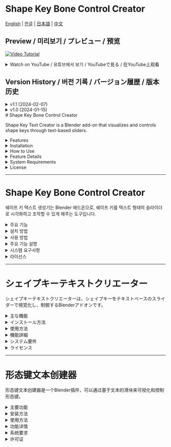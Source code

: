 # Shape Key Bone Control Creator

[English](#english) | [한글](#korean) | [日本語](#japanese) | [中文](#chinese)

## Preview / 미리보기 / プレビュー / 预览

[![Video Tutorial](https://img.youtube.com/vi/ZL2vitS9E3M/maxresdefault.jpg)](https://youtu.be/ZL2vitS9E3M)

<details>
<summary>Watch on YouTube / 유튜브에서 보기 / YouTubeで見る / 在YouTube上观看</summary>

▶️ [Shape Keys Bone And Custom Shape Creater - Blender Face Animation Add-on](https://youtu.be/ZL2vitS9E3M)
</details>

## Version History / 버전 기록 / バージョン履歴 / 版本历史

<details>
<summary>v1.1 (2024-02-07)</summary>

<details>
<summary>English</summary>

- Added head bone parenting option for shape key controllers
- Auto-select Basis shape key after driver operations
- Enhanced widget and bone cleanup during deletion
- Improved driver management system
- Added support for widget parenting to head bone
</details>

<details>
<summary>한글</summary>

- 쉐이프 키 컨트롤러의 헤드 본 페런팅 옵션 추가
- 드라이버 작업 후 자동으로 Basis 쉐이프 키 선택
- 삭제 시 위젯과 본 정리 기능 강화
- 드라이버 관리 시스템 개선
- 헤드 본에 대한 위젯 페런팅 지원 추가
</details>

<details>
<summary>日本語</summary>

- シェイプキーコントローラーにヘッドボーンペアレントオプションを追加
- ドライバー操作後にベーシスシェイプキーを自動選択
- 削除時のウィジェットとボーンのクリーンアップを強化
- ドライバー管理システムを改善
- ヘッドボーンへのウィジェットペアレントをサポート
</details>

<details>
<summary>中文</summary>

- 为形态键控制器添加头部骨骼父级选项
- 驱动器操作后自动选择基础形态键
- 增强删除时的部件和骨骼清理
- 改进驱动器管理系统
- 添加部件到头部骨骼的父级支持
</details>

</details>

<details>
<summary>v1.0 (2024-01-15)</summary>

<details>
<summary>English</summary>

- Initial release
- Basic shape key bone creation
- Widget system implementation
- Driver system setup
</details>

<details>
<summary>한글</summary>

- 최초 릴리즈
- 기본 쉐이프 키 본 생성
- 위젯 시스템 구현
- 드라이버 시스템 설정
</details>

<details>
<summary>日本語</summary>

- 初回リリース
- 基本的なシェイプキーボーン作成
- ウィジェットシステムの実装
- ドライバーシステムの設定
</details>

<details>
<summary>中文</summary>

- 首次发布
- 基础形态键骨骼创建
- 部件系统实现
- 驱动器系统设置
</details>

</details>
<a name="english"></a>
# Shape Key Bone Control Creator

Shape Key Text Creator is a Blender add-on that visualizes and controls shape keys through text-based sliders.

<details>
<summary>Features</summary>

- Visualize shape keys as 3D text
- Control shape keys through slider widgets
- Metarig and Rigify rig support
- Bone-based control system
- Automatic driver setup
</details>

<details>
<summary>Installation</summary>

1. Start Blender
2. Go to Edit > Preferences > Add-ons
3. Click "Install..."
4. Select the downloaded ZIP file
5. Activate the add-on
</details>

<details>
<summary>How to Use</summary>

### 1. Initial Setup
- Find View3D > Sidebar > Shape Key Tools panel

### 2. Setup Metarig and Rigify rig
- Click "Find Metarig" to auto-detect metarig
- Click "Find Rigify" to auto-detect rigify rig

### 3. Create shape key bone
- Click "Add Shape Key Bone"
- Select target mesh and shape key
- Set transform type and influence
- Choose text widget creation options

### 4. Widget management
- Click "Recreate Templates" to reset templates
- Click "Assign Widget To Bone" for manual widget assignment
</details>

<details>
<summary>Feature Details</summary>

<details>
<summary>Shape Key Bone Creation</summary>

- Create new bone in metarig
- Auto-setup rigify parameters
- Auto-connect drivers
- Auto-generate text widgets
</details>

<details>
<summary>Widget System</summary>

- Composed of handle, slider, and text
- Synchronized with bone movement
- Custom text support
</details>

<details>
<summary>Driver System</summary>

- Location, rotation, scale-based control
- User-defined influence settings
- Automatic driver setup
</details>
</details>

<details>
<summary>System Requirements</summary>

- Blender 4.0 or higher
- Rigify add-on required
</details>

<details>
<summary>License</summary>

GNU General Public License v3.0 (GPL-3.0)

This program is free software: you can redistribute it and/or modify it under the terms of the GNU General Public License as published by the Free Software Foundation, either version 3 of the License, or (at your option) any later version.
</details>

---

<a name="korean"></a>
# Shape Key Bone Control Creator

쉐이프 키 텍스트 생성기는 Blender 애드온으로, 쉐이프 키를 텍스트 형태의 슬라이더로 시각화하고 조작할 수 있게 해주는 도구입니다.

<details>
<summary>주요 기능</summary>

- 쉐이프 키를 3D 텍스트로 시각화
- 슬라이더 위젯을 통한 쉐이프 키 제어
- 메타리그와 리기파이 리그 지원
- 본 기반 컨트롤 시스템
- 드라이버 자동 설정
</details>

<details>
<summary>설치 방법</summary>

1. Blender를 실행합니다
2. Edit > Preferences > Add-ons로 이동합니다
3. "Install..." 버튼을 클릭합니다
4. 다운로드 받은 ZIP 파일을 선택합니다
5. 애드온을 활성화합니다
</details>

<details>
<summary>사용 방법</summary>

### 1. 초기 설정
- View3D > Sidebar > Shape Key Tools 패널을 찾습니다

### 2. 메타리그와 리기파이 리그 설정
- "Find Metarig" 버튼으로 메타리그 자동 검색
- "Find Rigify" 버튼으로 리기파이 리그 자동 검색

### 3. 쉐이프 키 본 생성
- "Add Shape Key Bone" 버튼 클릭
- 대상 메쉬와 쉐이프 키 선택
- 변형 타입과 영향도 설정
- 텍스트 위젯 생성 옵션 선택

### 4. 위젯 관리
- "Recreate Templates" 버튼으로 템플릿 초기화
- "Assign Widget To Bone" 버튼으로 위젯 수동 할당
</details>

<details>
<summary>주요 기능 설명</summary>

<details>
<summary>쉐이프 키 본 생성</summary>

- 메타리그에 새로운 본 생성
- 리기파이 파라미터 자동 설정
- 드라이버 자동 연결
- 텍스트 위젯 자동 생성
</details>

<details>
<summary>위젯 시스템</summary>

- 핸들, 슬라이더, 텍스트로 구성
- 본 움직임과 연동
- 커스텀 텍스트 지원
</details>

<details>
<summary>드라이버 시스템</summary>

- 위치, 회전, 스케일 기반 제어
- 사용자 정의 영향도 설정
- 자동 드라이버 설정
</details>
</details>

<details>
<summary>시스템 요구사항</summary>

- Blender 4.0 이상
- 리기파이 애드온 필요
</details>

<details>
<summary>라이선스</summary>

GNU General Public License v3.0 (GPL-3.0)

이 프로그램은 자유 소프트웨어입니다. GNU 일반 공중 사용 허가서(GPL) 버전 3 또는 그 이후 버전의 조건에 따라 이 프로그램을 재배포하거나 수정할 수 있습니다.
</details>

---

<a name="japanese"></a>
# シェイプキーテキストクリエーター

シェイプキーテキストクリエーターは、シェイプキーをテキストベースのスライダーで視覚化し、制御するBlenderアドオンです。

<details>
<summary>主な機能</summary>

- シェイプキーを3Dテキストで視覚化
- スライダーウィジェットによるシェイプキー制御
- メタリグとRigifyリグのサポート
- ボーンベースの制御システム
- ドライバーの自動設定
</details>

<details>
<summary>インストール方法</summary>

1. Blenderを起動
2. Edit > Preferences > Add-onsに移動
3. "Install..."をクリック
4. ダウンロードしたZIPファイルを選択
5. アドオンを有効化
</details>

<details>
<summary>使用方法</summary>

### 1. 初期設定
- View3D > Sidebar > Shape Key Toolsパネルを開く

### 2. メタリグとRigifyリグの設定
- "Find Metarig"ボタンでメタリグを自動検出
- "Find Rigify"ボタンでRigifyリグを自動検出

### 3. シェイプキーボーンの作成
- "Add Shape Key Bone"ボタンをクリック
- ターゲットメッシュとシェイプキーを選択
- 変形タイプと影響度を設定
- テキストウィジェット作成オプションを選択

### 4. ウィジェット管理
- "Recreate Templates"ボタンでテンプレートをリセット
- "Assign Widget To Bone"ボタンでウィジェットを手動割り当て
</details>

<details>
<summary>機能詳細</summary>

<details>
<summary>シェイプキーボーン作成</summary>

- メタリグに新規ボーンを作成
- Rigifyパラメータの自動設定
- ドライバーの自動接続
- テキストウィジェットの自動生成
</details>

<details>
<summary>ウィジェットシステム</summary>

- ハンドル、スライダー、テキストで構成
- ボーンの動きと連動
- カスタムテキストのサポート
</details>

<details>
<summary>ドライバーシステム</summary>

- 位置、回転、スケールベースの制御
- ユーザー定義の影響度設定
- 自動ドライバー設定
</details>
</details>

<details>
<summary>システム要件</summary>

- Blender 4.0以上
- Rigifyアドオンが必要
</details>

<details>
<summary>ライセンス</summary>

GNU General Public License v3.0 (GPL-3.0)

このプログラムはフリーソフトウェアです。フリーソフトウェア財団によって発行されたGNU 一般公衆利用許諾契約書(GPL)バージョン3または、それ以降のバージョンの条件の下で再配布または改変することができます。
</details>

---

<a name="chinese"></a>
# 形态键文本创建器

形态键文本创建器是一个Blender插件，可以通过基于文本的滑块来可视化和控制形态键。

<details>
<summary>主要功能</summary>

- 将形态键可视化为3D文本
- 通过滑块部件控制形态键
- 支持元骨架和Rigify骨架
- 基于骨骼的控制系统
- 自动设置驱动器
</details>

<details>
<summary>安装方法</summary>

1. 启动Blender
2. 进入Edit > Preferences > Add-ons
3. 点击"Install..."
4. 选择下载的ZIP文件
5. 激活插件
</details>

<details>
<summary>使用方法</summary>

### 1. 初始设置
- 找到View3D > Sidebar > Shape Key Tools面板

### 2. 设置元骨架和Rigify骨架
- 点击"Find Metarig"自动检测元骨架
- 点击"Find Rigify"自动检测Rigify骨架

### 3. 创建形态键骨骼
- 点击"Add Shape Key Bone"
- 选择目标网格和形态键
- 设置变换类型和影响度
- 选择文本部件创建选项

### 4. 部件管理
- 点击"Recreate Templates"重置模板
- 点击"Assign Widget To Bone"手动分配部件
</details>

<details>
<summary>功能详情</summary>

<details>
<summary>形态键骨骼创建</summary>

- 在元骨架中创建新骨骼
- 自动设置Rigify参数
- 自动连接驱动器
- 自动生成文本部件
</details>

<details>
<summary>部件系统</summary>

- 由手柄、滑块和文本组成
- 与骨骼移动同步
- 支持自定义文本
</details>

<details>
<summary>驱动器系统</summary>

- 基于位置、旋转、缩放的控制
- 用户自定义影响度设置
- 自动驱动器设置
</details>
</details>

<details>
<summary>系统要求</summary>

- Blender 4.0或更高版本
- 需要Rigify插件
</details>

<details>
<summary>许可证</summary>

GNU General Public License v3.0 (GPL-3.0)

本程序是自由软件：您可以根据自由软件基金会发布的GNU通用公共许可证的条款重新分发和/或修改它，可以选择使用版本3或更高版本的许可证。
</details>
